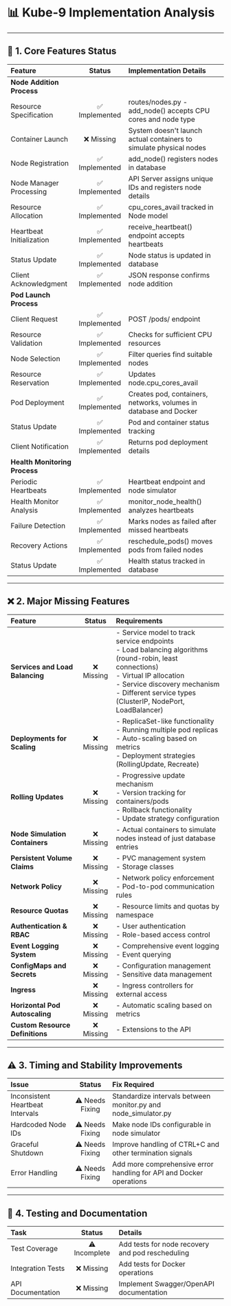 # 📊 Kube-9 Implementation Analysis

---

## 🚀 1. Core Features Status

| Feature | Status | Implementation Details |
|:--------|:------:|:-----------------------|
| **Node Addition Process** | | |
| Resource Specification | ✅ Implemented | routes/nodes.py - add_node() accepts CPU cores and node type |
| Container Launch | ❌ Missing | System doesn't launch actual containers to simulate physical nodes |
| Node Registration | ✅ Implemented | add_node() registers nodes in database |
| Node Manager Processing | ✅ Implemented | API Server assigns unique IDs and registers node details |
| Resource Allocation | ✅ Implemented | cpu_cores_avail tracked in Node model |
| Heartbeat Initialization | ✅ Implemented | receive_heartbeat() endpoint accepts heartbeats |
| Status Update | ✅ Implemented | Node status is updated in database |
| Client Acknowledgment | ✅ Implemented | JSON response confirms node addition |
| **Pod Launch Process** | | |
| Client Request | ✅ Implemented | POST /pods/ endpoint |
| Resource Validation | ✅ Implemented | Checks for sufficient CPU resources |
| Node Selection | ✅ Implemented | Filter queries find suitable nodes |
| Resource Reservation | ✅ Implemented | Updates node.cpu_cores_avail |
| Pod Deployment | ✅ Implemented | Creates pod, containers, networks, volumes in database and Docker |
| Status Update | ✅ Implemented | Pod and container status tracking |
| Client Notification | ✅ Implemented | Returns pod deployment details |
| **Health Monitoring Process** | | |
| Periodic Heartbeats | ✅ Implemented | Heartbeat endpoint and node simulator |
| Health Monitor Analysis | ✅ Implemented | monitor_node_health() analyzes heartbeats |
| Failure Detection | ✅ Implemented | Marks nodes as failed after missed heartbeats |
| Recovery Actions | ✅ Implemented | reschedule_pods() moves pods from failed nodes |
| Status Update | ✅ Implemented | Health status tracked in database |

---

## ❌ 2. Major Missing Features

| Feature | Status | Requirements |
|:--------|:------:|:-------------|
| **Services and Load Balancing** | ❌ Missing | - Service model to track service endpoints<br>- Load balancing algorithms (round-robin, least connections)<br>- Virtual IP allocation<br>- Service discovery mechanism<br>- Different service types (ClusterIP, NodePort, LoadBalancer) |
| **Deployments for Scaling** | ❌ Missing | - ReplicaSet-like functionality<br>- Running multiple pod replicas<br>- Auto-scaling based on metrics<br>- Deployment strategies (RollingUpdate, Recreate) |
| **Rolling Updates** | ❌ Missing | - Progressive update mechanism<br>- Version tracking for containers/pods<br>- Rollback functionality<br>- Update strategy configuration |
| **Node Simulation Containers** | ❌ Missing | - Actual containers to simulate nodes instead of just database entries |
| **Persistent Volume Claims** | ❌ Missing | - PVC management system<br>- Storage classes |
| **Network Policy** | ❌ Missing | - Network policy enforcement<br>- Pod-to-pod communication rules |
| **Resource Quotas** | ❌ Missing | - Resource limits and quotas by namespace |
| **Authentication & RBAC** | ❌ Missing | - User authentication<br>- Role-based access control |
| **Event Logging System** | ❌ Missing | - Comprehensive event logging<br>- Event querying |
| **ConfigMaps and Secrets** | ❌ Missing | - Configuration management<br>- Sensitive data management |
| **Ingress** | ❌ Missing | - Ingress controllers for external access |
| **Horizontal Pod Autoscaling** | ❌ Missing | - Automatic scaling based on metrics |
| **Custom Resource Definitions** | ❌ Missing | - Extensions to the API |

---

## ⚠️ 3. Timing and Stability Improvements

| Issue | Status | Fix Required |
|:------|:------:|:-------------|
| Inconsistent Heartbeat Intervals | ⚠️ Needs Fixing | Standardize intervals between monitor.py and node_simulator.py |
| Hardcoded Node IDs | ⚠️ Needs Fixing | Make node IDs configurable in node simulator |
| Graceful Shutdown | ⚠️ Needs Fixing | Improve handling of CTRL+C and other termination signals |
| Error Handling | ⚠️ Needs Fixing | Add more comprehensive error handling for API and Docker operations |

---

## 📝 4. Testing and Documentation

| Task | Status | Details |
|:-----|:------:|:--------|
| Test Coverage | ⚠️ Incomplete | Add tests for node recovery and pod rescheduling |
| Integration Tests | ❌ Missing | Add tests for Docker operations |
| API Documentation | ❌ Missing | Implement Swagger/OpenAPI documentation |